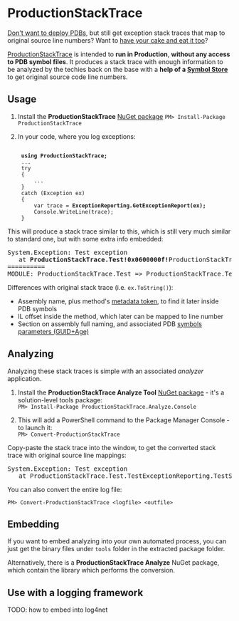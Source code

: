# ProductionStackTrace

[Don't want to deploy PDBs][2], but still get exception stack traces that map to original source line numbers? Want to [have your cake and eat it too](http://en.wikipedia.org/wiki/You_can't_have_your_cake_and_eat_it)?

[ProductionStackTrace][1] is intended to **run in Production**, **without any access to PDB symbol files**. It produces a stack trace with enough information to be analyzed by the techies back on the base with a **help of a [Symbol Store](http://msdn.microsoft.com/en-us/library/windows/desktop/ms680693\(v=vs.85\).aspx)** to get original source code line numbers.

[1]: https://www.nuget.org/packages/ProductionStackTrace
[2]: http://www.lionhack.com/2014/01/14/advanced-dotnet-debugging-pdbs-and-symbols/

## Usage

1. Install the **ProductionStackTrace** [NuGet package][1]
   `PM> Install-Package ProductionStackTrace`

2. In your code, where you log exceptions:
   
   <pre><code language="csharp">
    <b>using ProductionStackTrace;</b>
    ...
    try
    {
        ...
    }
    catch (Exception ex)
    {
        var trace = <b>ExceptionReporting.GetExceptionReport(ex);</b>
        Console.WriteLine(trace);
    }
   </code></pre>

This will produce a stack trace similar to this, which is still very much similar to standard one, but with some extra info embedded:

<pre>
System.Exception: Test exception
   at <b>ProductionStackTrace.Test!0x0600000f!</b>ProductionStackTrace.Test.TestExceptionReporting.TestSimpleException() <b>+0xc</b>
==========
MODULE: ProductionStackTrace.Test => ProductionStackTrace.Test, Version=1.0.0.0, Culture=neutral, PublicKeyToken=null; G:4e6f400982514fc29d72d9928819aac0; A:6
</pre>

Differences with original stack trace (i.e. `ex.ToString()`):

  * Assembly name, plus method's [metadata token](http://blogs.msdn.com/b/davbr/archive/2011/10/17/metadata-tokens-run-time-ids-and-type-loading.aspx), to find it later inside PDB symbols
  * IL offset inside the method, which later can be mapped to line number
  * Section on assembly full naming, and associated PDB [symbols parameters (GUID+Age)][2]


## Analyzing

Analyzing these stack traces is simple with an associated _analyzer_ application.

1. Install the **ProductionStackTrace Analyze Tool** [NuGet package](https://www.nuget.org/packages/ProductionStackTrace.Analyze.Console) - it's a solution-level tools package:<br/>
`PM> Install-Package ProductionStackTrace.Analyze.Console`

2. This will add a PowerShell command to the Package Manager Console - to launch it:<br/>
`PM> Convert-ProductionStackTrace`

Copy-paste the stack trace into the window, to get the converted stack trace with original source line mappings:

<pre>
System.Exception: Test exception
   at ProductionStackTrace.Test.TestExceptionReporting.TestSimpleException() in ..\ProductionStackTrace.Test\TestExceptionReporting.cs:line 23
</pre>

You can also convert the entire log file:

`PM> Convert-ProductionStackTrace <logfile> <outfile>`

## Embedding

If you want to embed analyzing into your own automated process, you can just get the binary files under `tools` folder in the extracted package folder.

Alternatively, there is a **ProductionStackTrace Analyze** NuGet package, which contain the library which performs the conversion. 

## Use with a logging framework

TODO: how to embed into log4net